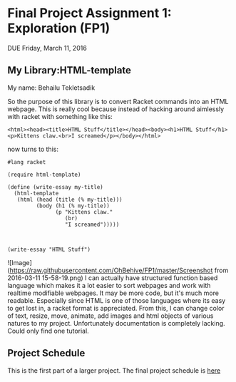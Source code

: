 # Final Project Assignment 1: Exploration (FP1)
DUE Friday, March 11, 2016


## My Library:HTML-template
My name: Behailu Tekletsadik


 So the purpose of this library is to convert Racket commands into an HTML webpage.
 This is really cool because instead of hacking around aimlessly with racket with something like this:
 ```
 <html><head><title>HTML Stuff</title></head><body><h1>HTML Stuff</h1><p>Kittens claw.<br>I screamed</p></body></html>
```

now turns to this:
```
#lang racket

(require html-template)

(define (write-essay my-title)
  (html-template
   (html (head (title (% my-title)))
         (body (h1 (% my-title))
               (p "Kittens claw."
                  (br)
                  "I screamed")))))
                  


(write-essay "HTML Stuff")

```


![Image](https://raw.githubusercontent.com/OhBehive/FP1/master/Screenshot from 2016-03-11 15-58-19.png)
I can actually have structured function based language which makes it a lot easier to sort webpages and work with realtime modifiable webpages. It may be more code, but it's much more readable. Especially since HTML is one of those languages where its easy to get lost in, a racket format is appreciated.
From this, I can change color of text, resize, move, animate, add images and html objects of various natures to my project.
Unfortunately documentation is completely lacking. Could only find one tutorial.
 

## Project Schedule
This is the first part of a larger project. The final project schedule is [here][schedule]

<!-- Links -->
[schedule]: https://github.com/oplS16projects/FP-Schedule
[markdown]: https://help.github.com/articles/markdown-basics/
[forking]: https://guides.github.com/activities/forking/
[ref-clone]: http://gitref.org/creating/#clone
[ref-commit]: http://gitref.org/basic/#commit
[ref-push]: http://gitref.org/remotes/#push
[pull-request]: https://help.github.com/articles/creating-a-pull-request
